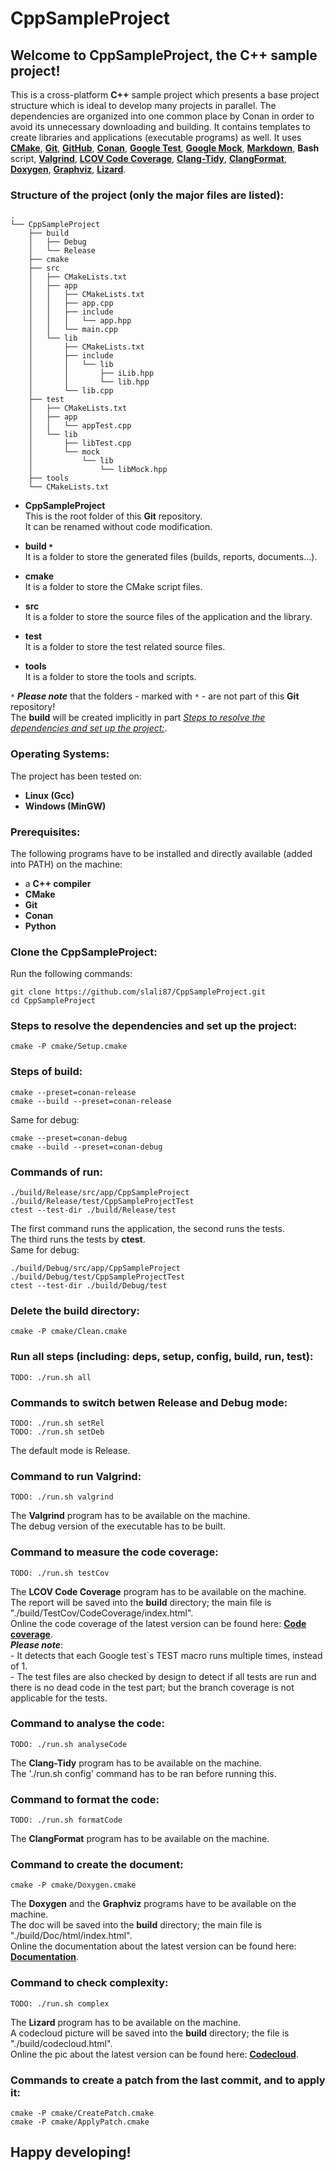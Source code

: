 # **CppSampleProject**

## Welcome to **CppSampleProject**, the C++ sample project!

This is a cross-platform **C++** sample project which presents a base project structure which is ideal to develop many projects in parallel. The dependencies are organized into one common place by Conan in order to avoid its unnecessary downloading and building. It contains templates to create libraries and applications (executable programs) as well. It uses [**CMake**](https://cmake.org/), [**Git**](https://git-scm.com/), [**GitHub**](https://github.com/), [**Conan**](https://conan.io/), [**Google Test**](https://github.com/google/googletest), [**Google Mock**](https://github.com/google/googletest/tree/main/googlemock), [**Markdown**](https://www.markdownguide.org/), **Bash** script, [**Valgrind**](https://valgrind.org/), [**LCOV Code Coverage**](https://wiki.documentfoundation.org/Development/Lcov), [**Clang-Tidy**](https://clang.llvm.org/extra/clang-tidy/), [**ClangFormat**](https://clang.llvm.org/docs/ClangFormat.html), [**Doxygen**](https://www.doxygen.nl/), [**Graphviz**](https://graphviz.org/), [**Lizard**](https://github.com/terryyin/lizard).

### **Structure of the project (only the major files are listed):**
```
.
└── CppSampleProject
    ├── build
    │   ├── Debug
    │   └── Release
    ├── cmake
    ├── src
    │   ├── CMakeLists.txt
    │   ├── app
    │   │   ├── CMakeLists.txt
    │   │   ├── app.cpp
    │   │   ├── include
    │   │   │   └── app.hpp
    │   │   └── main.cpp
    │   └── lib
    │       ├── CMakeLists.txt
    │       ├── include
    │       │   └── lib
    │       │       ├── iLib.hpp
    │       │       └── lib.hpp
    │       └── lib.cpp
    ├── test
    │   ├── CMakeLists.txt
    │   ├── app
    │   │   └── appTest.cpp
    │   └── lib
    │       ├── libTest.cpp
    │       └── mock
    │           └── lib
    │               └── libMock.hpp
    ├── tools
    └── CMakeLists.txt
```
- **CppSampleProject**  
    This is the root folder of this **Git** repository.  
    It can be renamed without code modification.

- **build `*`**  
    It is a folder to store the generated files (builds, reports, documents...).

- **cmake**  
    It is a folder to store the CMake script files.

- **src**  
    It is a folder to store the source files of the application and the library.

- **test**  
    It is a folder to store the test related source files.

- **tools**  
    It is a folder to store the tools and scripts.

`*` ***Please note*** that the folders - marked with `*` - are not part of this **Git** repository!  
The **build** will be created implicitly in part [*Steps to resolve the dependencies and set up the project:*](#steps-to-resolve-the-dependencies-and-set-up-the-project).

### **Operating Systems:**
The project has been tested on:
- **Linux (Gcc)**
- **Windows (MinGW)**

### **Prerequisites:**
The following programs have to be installed and directly available (added into PATH) on the machine:
- a **C++ compiler**
- **CMake**
- **Git**
- **Conan**
- **Python**

### **Clone the CppSampleProject:**
Run the following commands:
```
git clone https://github.com/slali87/CppSampleProject.git
cd CppSampleProject
```

### **Steps to resolve the dependencies and set up the project:**
```
cmake -P cmake/Setup.cmake
```

### **Steps of build:**
```
cmake --preset=conan-release
cmake --build --preset=conan-release
```
Same for debug:
```
cmake --preset=conan-debug
cmake --build --preset=conan-debug
```

### **Commands of run:**
```
./build/Release/src/app/CppSampleProject
./build/Release/test/CppSampleProjectTest
ctest --test-dir ./build/Release/test
```
The first command runs the application, the second runs the tests.  
The third runs the tests by **ctest**.  
Same for debug:
```
./build/Debug/src/app/CppSampleProject
./build/Debug/test/CppSampleProjectTest
ctest --test-dir ./build/Debug/test
```

### **Delete the build directory:**
```
cmake -P cmake/Clean.cmake
```

### **Run all steps (including: deps, setup, config, build, run, test):**
```
TODO: ./run.sh all
```

### **Commands to switch betwen Release and Debug mode:**
```
TODO: ./run.sh setRel
TODO: ./run.sh setDeb
```
The default mode is Release.

### **Command to run Valgrind:**
```
TODO: ./run.sh valgrind
```
The **Valgrind** program has to be available on the machine.  
The debug version of the executable has to be built.

### **Command to measure the code coverage:**
```
TODO: ./run.sh testCov
```
The **LCOV Code Coverage** program has to be available on the machine.  
The report will be saved into the **build** directory; the main file is "./build/TestCov/CodeCoverage/index.html".  
Online the code coverage of the latest version can be found here: [**Code coverage**](https://slali87.github.io/CppSampleProject/CodeCoverage/).  
***Please note***:  
    - It detects that each Google test`s TEST macro runs multiple times, instead of 1.  
    - The test files are also checked by design to detect if all tests are run and there is no dead code in the test part; but the branch coverage is not applicable for the tests. 

### **Command to analyse the code:**
```
TODO: ./run.sh analyseCode
```
The **Clang-Tidy** program has to be available on the machine.  
The './run.sh config' command has to be ran before running this.

### **Command to format the code:**
```
TODO: ./run.sh formatCode
```
The **ClangFormat** program has to be available on the machine.

### **Command to create the document:**
```
cmake -P cmake/Doxygen.cmake
```
The **Doxygen** and the **Graphviz** programs have to be available on the machine.  
The doc will be saved into the **build** directory; the main file is "./build/Doc/html/index.html".  
Online the documentation about the latest version can be found here: [**Documentation**](https://slali87.github.io/CppSampleProject/).

### **Command to check complexity:**
```
TODO: ./run.sh complex
```
The **Lizard** program has to be available on the machine.  
A codecloud picture will be saved into the **build** directory; the file is "./build/codecloud.html".  
Online the pic about the latest version can be found here: [**Codecloud**](https://slali87.github.io/CppSampleProject/codecloud.html).

### **Commands to create a patch from the last commit, and to apply it:**
```
cmake -P cmake/CreatePatch.cmake
cmake -P cmake/ApplyPatch.cmake
```

## **Happy developing!**
